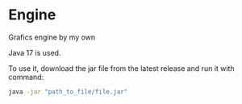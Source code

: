 # Engine
Grafics engine by my own

Java 17 is used.

To use it, download the jar file from the latest release and run it with command:

```bash
java -jar "path_to_file/file.jar"
```
